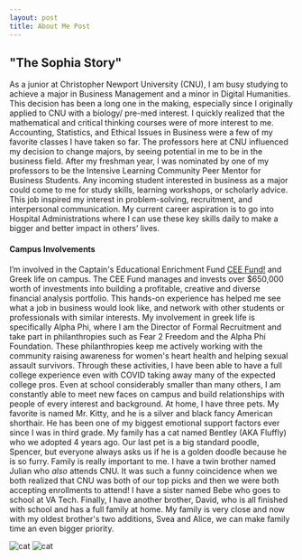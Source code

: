 ```yaml
---
layout: post
title: About Me Post
---
```

## "The Sophia Story"
As a junior at Christopher Newport University (CNU), I am busy studying to achieve a major in Business Management and a minor in Digital Humanities. This decision has been a long one in the making, especially since I originally applied to CNU with a biology/ pre-med interest. I quickly realized that the mathematical and critical thinking courses were of more interest to me. Accounting, Statistics, and Ethical Issues in Business were a few of my favorite classes I have taken so far. The professors here at CNU influenced my decision to change majors, by seeing potential in me to be in the business field. After my freshman year, I was nominated by one of my professors to be the Intensive Learning Community Peer Mentor for Business Students. Any incoming student interested in business as a major could come to me for study skills, learning workshops, or scholarly advice. This job inspired my interest in problem-solving, recruitment, and interpersonal communication. My current career aspiration is to go into Hospital Administrations where I can use these key skills daily to make a bigger and better impact in others’ lives.
#### Campus Involvements
I’m involved in the Captain's Educational Enrichment Fund [CEE Fund!](https://www.cnuceefund.com/) and Greek life on campus. The CEE Fund manages and invests over $650,000 worth of investments into building a profitable, creative and diverse financial analysis portfolio. This hands-on experience has helped me see what a job in business would look like, and network with other students or professionals with similar interests. My involvement in greek life is specifically Alpha Phi, where I am the Director of Formal Recruitment and take part in philanthropies such as Fear 2 Freedom and the Alpha Phi Foundation. These philanthropies keep me actively working with the community raising awareness for women's heart health and helping sexual assault survivors. Through these activities, I have been able to have a full college experience even with COVID taking away many of the expected college pros. Even at school considerably smaller than many others,  I am constantly able to meet new faces on campus and build relationships with people of every interest and background. 
At home, I have three pets. My favorite is named Mr. Kitty, and he is a silver and black fancy American shorthair. He has been one of my biggest emotional support factors ever since I was in third grade. My family has a cat named Bentley (AKA Fluffly) who we adopted 4 years ago. Our last pet is a big standard poodle, Spencer, but everyone always asks us if he is a golden doodle because he is so furry. 
Family is really important to me. I have a twin brother named Julian who _also_ attends CNU. It was such a funny coincidence when we both realized that CNU was both of our top picks and then we were both accepting enrollments to attend! I have a sister named Bebe who goes to school at VA Tech. Finally, I have another brother, David, who is all finished with school and has a full family at home. My family is very close and now with my oldest brother's two additions, Svea and Alice, we can make family time an even bigger priority. 



![cat](https://sophbaxt.github.io/sophia-baxter-CNU/images/MrKitty.jpeg)
![cat](https://sophbaxt.github.io/sophia-baxter-CNU/images/Fluffy.jpeg)
